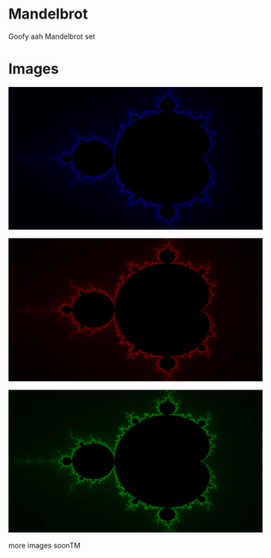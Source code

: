 # Mandelbrot
Goofy aah Mandelbrot set


# Images
![alt text](https://github.com/MaeveS2/Mandelbrot/blob/main/images/blue.png)

![alt text](https://github.com/MaeveS2/Mandelbrot/blob/main/images/red.png)

![alt text](https://github.com/MaeveS2/Mandelbrot/blob/main/images/green.png)

more images soonTM
